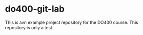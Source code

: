 # do400-git-lab
This is avn example project repository for the DO400 course.
This repository is only a test.
